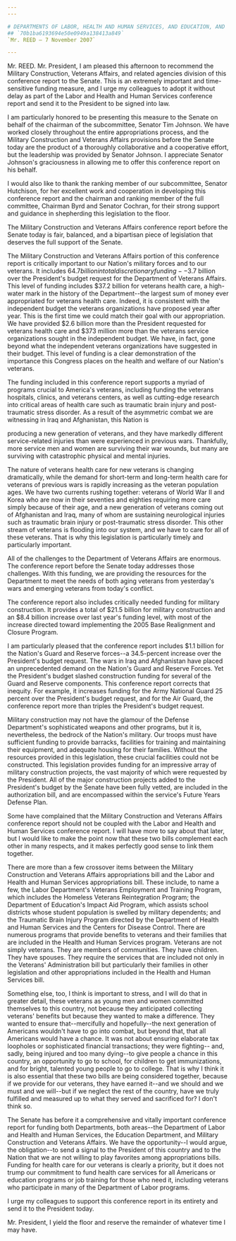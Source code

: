 ```yaml
---
---

# DEPARTMENTS OF LABOR, HEALTH AND HUMAN SERVICES, AND EDUCATION, AND  RELATED AGENCIES APPROPRIATIONS ACT, 2008--CONFERENCE REPORT
## `70b1ba6193694e50e0949a138413a849`
`Mr. REED — 7 November 2007`

---
```



Mr. REED. Mr. President, I am pleased this afternoon to recommend the 
Military Construction, Veterans Affairs, and related agencies division 
of this conference report to the Senate. This is an extremely important 
and time-sensitive funding measure, and I urge my colleagues to adopt 
it without delay as part of the Labor and Health and Human Services 
conference report and send it to the President to be signed into law.

I am particularly honored to be presenting this measure to the Senate 
on behalf of the chairman of the subcommittee, Senator Tim Johnson. We 
have worked closely throughout the entire appropriations process, and 
the Military Construction and Veterans Affairs provisions before the 
Senate today are the product of a thoroughly collaborative and a 
cooperative effort, but the leadership was provided by Senator Johnson. 
I appreciate Senator Johnson's graciousness in allowing me to offer 
this conference report on his behalf.

I would also like to thank the ranking member of our subcommittee, 
Senator Hutchison, for her excellent work and cooperation in developing 
this conference report and the chairman and ranking member of the full 
committee, Chairman Byrd and Senator Cochran, for their strong support 
and guidance in shepherding this legislation to the floor.

The Military Construction and Veterans Affairs conference report 
before the Senate today is fair, balanced, and a bipartisan piece of 
legislation that deserves the full support of the Senate.

The Military Construction and Veterans Affairs portion of this 
conference report is critically important to our Nation's military 
forces and to our veterans. It includes $64.7 billion in total 
discretionary funding--$3.7 billion over the President's budget request 
for the Department of Veterans Affairs. This level of funding includes 
$37.2 billion for veterans health care, a high-water mark in the 
history of the Department--the largest sum of money ever appropriated 
for veterans health care. Indeed, it is consistent with the independent 
budget the veterans organizations have proposed year after year. This 
is the first time we could match their goal with our appropriation. We 
have provided $2.6 billion more than the President requested for 
veterans health care and $373 million more than the veterans service 
organizations sought in the independent budget. We have, in fact, gone 
beyond what the independent veterans organizations have suggested in 
their budget. This level of funding is a clear demonstration of the 
importance this Congress places on the health and welfare of our 
Nation's veterans.

The funding included in this conference report supports a myriad of 
programs crucial to America's veterans, including funding the veterans 
hospitals, clinics, and veterans centers, as well as cutting-edge 
research into critical areas of health care such as traumatic brain 
injury and post-traumatic stress disorder. As a result of the 
asymmetric combat we are witnessing in Iraq and Afghanistan, this 
Nation is


producing a new generation of veterans, and they have markedly 
different service-related injuries than were experienced in previous 
wars. Thankfully, more service men and women are surviving their war 
wounds, but many are surviving with catastrophic physical and mental 
injuries.

The nature of veterans health care for new veterans is changing 
dramatically, while the demand for short-term and long-term health care 
for veterans of previous wars is rapidly increasing as the veteran 
population ages. We have two currents rushing together: veterans of 
World War II and Korea who are now in their seventies and eighties 
requiring more care simply because of their age, and a new generation 
of veterans coming out of Afghanistan and Iraq, many of whom are 
sustaining neurological injuries such as traumatic brain injury or 
post-traumatic stress disorder. This other stream of veterans is 
flooding into our system, and we have to care for all of these 
veterans. That is why this legislation is particularly timely and 
particularly important.

All of the challenges to the Department of Veterans Affairs are 
enormous. The conference report before the Senate today addresses those 
challenges. With this funding, we are providing the resources for the 
Department to meet the needs of both aging veterans from yesterday's 
wars and emerging veterans from today's conflict.

The conference report also includes critically needed funding for 
military construction. It provides a total of $21.5 billion for 
military construction and an $8.4 billion increase over last year's 
funding level, with most of the increase directed toward implementing 
the 2005 Base Realignment and Closure Program.

I am particularly pleased that the conference report includes $1.1 
billion for the Nation's Guard and Reserve forces--a 34.5-percent 
increase over the President's budget request. The wars in Iraq and 
Afghanistan have placed an unprecedented demand on the Nation's Guard 
and Reserve Forces. Yet the President's budget slashed construction 
funding for several of the Guard and Reserve components. This 
conference report corrects that inequity. For example, it increases 
funding for the Army National Guard 25 percent over the President's 
budget request, and for the Air Guard, the conference report more than 
triples the President's budget request.

Military construction may not have the glamour of the Defense 
Department's sophisticated weapons and other programs, but it is, 
nevertheless, the bedrock of the Nation's military. Our troops must 
have sufficient funding to provide barracks, facilities for training 
and maintaining their equipment, and adequate housing for their 
families. Without the resources provided in this legislation, these 
crucial facilities could not be constructed. This legislation provides 
funding for an impressive array of military construction projects, the 
vast majority of which were requested by the President. All of the 
major construction projects added to the President's budget by the 
Senate have been fully vetted, are included in the authorization bill, 
and are encompassed within the service's Future Years Defense Plan.

Some have complained that the Military Construction and Veterans 
Affairs conference report should not be coupled with the Labor and 
Health and Human Services conference report. I will have more to say 
about that later, but I would like to make the point now that these two 
bills complement each other in many respects, and it makes perfectly 
good sense to link them together.

There are more than a few crossover items between the Military 
Construction and Veterans Affairs appropriations bill and the Labor and 
Health and Human Services appropriations bill. These include, to name a 
few, the Labor Department's Veterans Employment and Training Program, 
which includes the Homeless Veterans Reintegration Program; the 
Department of Education's Impact Aid Program, which assists school 
districts whose student population is swelled by military dependents; 
and the Traumatic Brain Injury Program directed by the Department of 
Health and Human Services and the Centers for Disease Control. There 
are numerous programs that provide benefits to veterans and their 
families that are included in the Health and Human Services program. 
Veterans are not simply veterans. They are members of communities. They 
have children. They have spouses. They require the services that are 
included not only in the Veterans' Administration bill but particularly 
their families in other legislation and other appropriations included 
in the Health and Human Services bill.

Something else, too, I think is important to stress, and I will do 
that in greater detail, these veterans as young men and women committed 
themselves to this country, not because they anticipated collecting 
veterans' benefits but because they wanted to make a difference. They 
wanted to ensure that--mercifully and hopefully--the next generation of 
Americans wouldn't have to go into combat, but beyond that, that all 
Americans would have a chance. It was not about ensuring elaborate tax 
loopholes or sophisticated financial transactions; they were fighting--
and, sadly, being injured and too many dying--to give people a chance 
in this country, an opportunity to go to school, for children to get 
immunizations, and for bright, talented young people to go to college. 
That is why I think it is also essential that these two bills are being 
considered together, because if we provide for our veterans, they have 
earned it--and we should and we must and we will--but if we neglect the 
rest of the country, have we truly fulfilled and measured up to what 
they served and sacrificed for? I don't think so.

The Senate has before it a comprehensive and vitally important 
conference report for funding both Departments, both areas--the 
Department of Labor and Health and Human Services, the Education 
Department, and Military Construction and Veterans Affairs. We have the 
opportunity--I would argue, the obligation--to send a signal to the 
President of this country and to the Nation that we are not willing to 
play favorites among appropriations bills. Funding for health care for 
our veterans is clearly a priority, but it does not trump our 
commitment to fund health care services for all Americans or education 
programs or job training for those who need it, including veterans who 
participate in many of the Department of Labor programs.

I urge my colleagues to support this conference report in its 
entirety and send it to the President today.

Mr. President, I yield the floor and reserve the remainder of 
whatever time I may have.